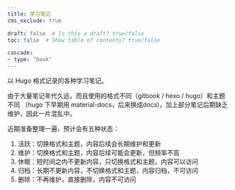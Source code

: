 ```yaml
---
title: 学习笔记
cms_exclude: true

draft: false  # Is this a draft? true/false
toc: false  # Show table of contents? true/false

cascade:
- type: "book"
---
```


以 Hugo 格式记录的各种学习笔记。

由于大量笔记年代久远，而且使用的格式不同（gitbook / hexo / hugo）和主题不同 （hugo 下早期用 material-docs，后来换成docs)，加上部分笔记后期缺乏维护，因此一片混乱中。

近期准备整理一遍，预计会有五种状态：

1. 活跃：切换格式和主题，内容后续会长期维护和更新
2. 维护：切换格式和主题，内容后续可能会更新，但频率不高
3. 休眠：短时间之内不更新内容，只切换格式和主题，内容可以访问
4. 归档：长期不更新内容，不切换格式和主题，内容归档，不可访问
5. 删除：不再维护，直接删除，内容不可访问



